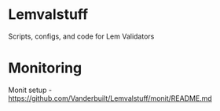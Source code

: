# Lemvalstuff
Scripts, configs, and code for Lem Validators 

# Monitoring

Monit setup - https://github.com/Vanderbuilt/Lemvalstuff/monit/README.md
